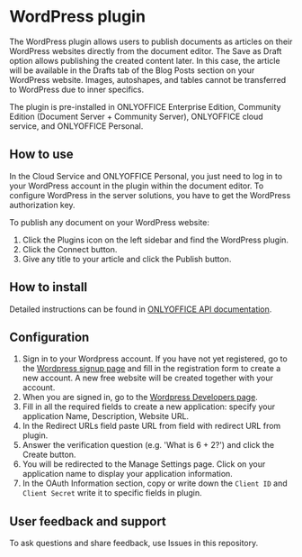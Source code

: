 # WordPress plugin

The WordPress plugin allows users to publish documents as articles on their WordPress websites directly from the document editor. The Save as Draft option allows publishing the created content later. In this case, the article will be available in the Drafts tab of the Blog Posts section on your WordPress website. Images, autoshapes, and tables cannot be transferred to WordPress due to inner specifics.

The plugin is pre-installed in ONLYOFFICE Enterprise Edition, Community Edition (Document Server + Community Server), ONLYOFFICE cloud service, and ONLYOFFICE Personal.

## How to use

In the Cloud Service and ONLYOFFICE Personal, you just need to log in to your WordPress account in the plugin within the document editor. To configure WordPress in the server solutions, you have to get the WordPress authorization key.

To publish any document on your WordPress website:

1. Click the Plugins icon on the left sidebar and find the WordPress plugin.
2. Click the Connect button.
3. Give any title to your article and click the Publish button.

## How to install

Detailed instructions can be found in [ONLYOFFICE API documentation](https://api.onlyoffice.com/docs/plugin-and-macros/tutorials/installing/onlyoffice-docs-on-premises/).

## Configuration

1. Sign in to your Wordpress account. If you have not yet registered, go to the [Wordpress signup page](https://wordpress.com/start/user) and fill in the registration form to create a new account. A new free website will be created together with your account.
2. When you are signed in, go to the [Wordpress Developers page](https://developer.wordpress.com/apps/new/).
3. Fill in all the required fields to create a new application: specify your application Name, Description, Website URL.
4. In the Redirect URLs field paste URL from field with redirect URL from plugin. 
5. Answer the verification question (e.g. 'What is 6 + 2?') and click the Create button.
6. You will be redirected to the Manage Settings page. Click on your application name to display your application information. 
7. In the OAuth Information section, copy or write down the `Client ID` and `Client Secret` write it to specific fields in plugin.

## User feedback and support

To ask questions and share feedback, use Issues in this repository.
